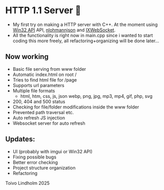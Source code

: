 # HTTP 1.1 Server 🦎

- My first try on making a HTTP server with C++. At the moment using [Win32 API](https://learn.microsoft.com/en-us/windows/win32/api/) API, [nlohmannjson](https://github.com/nlohmann/json) and [IXWebSocket](https://github.com/machinezone/IXWebSocket).
- All the functionality is right now in main.cpp since i wanted to start coding this more freely, all refactoring+organizing will be done later...

## Now working
- Basic file serving from www folder
- Automatic index.html on root /
- Tries to find html file for /page
- Supports url parameters
- Multiple file formats
    - html, htm, css, js, json webp, png, jpg, mp3, mp4, gif, php, svg 
- 200, 404 and 500 status
- Checking for file/folder modifications inside the www folder
- Prevented path traversal etc.
- Auto refresh JS injection
- Websocket server for auto refresh

## Updates:
- UI (probably with imgui or Win32 API)
- Fixing possible bugs
- Better error checking
- Project structure organization
- Refactoring

Toivo Lindholm 2025
